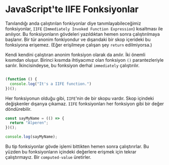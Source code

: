 # JavaScript'te IIFE Fonksiyonlar
Tanılandığı anda çalıştırılan fonkiyonlar diye tanımlayabileceğimiz fonksiyonlar, `IIFE` (`Immediately Invoked Function Expression`) kısaltması ile anılıyor. Bu fonksiyonların gövdeleri yazıldıktan hemen sonra çalıştırılmaya başlanır. Bir tür anonim fonkiyondur ve dışarıdaki bir skop içerideki bu fonksiyona erişemez. (Eğer erişilmeye çalışan şey `return` edilmiyorsa.)

Kendi kendini çalıştıran anonim fonksiyon olarak da anılır. İki önemli kısımdan oluşur. Birinci kısımda ihtiyacımız olan fonksiyon `()` parantezleriyle sarılır. İkincisindeyse, bu fonksiyon derhal `immediately` çalıştırılır.

```js

(function () {
  console.log("It's a IIFE function.")
})();

```

Her fonksiyonun olduğu gibi, `IIFE`'nin de bir skopu vardır. Skop içindeki değişkenler dışarıya çıkamaz. `IIFE` fonksiyonları her fonksiyon gibi bir değer döndürebilir.

```js
const sayMyName = (() => {
  return "Alperen";
})();

console.log(sayMyName);
```

Bu tip fonksiyonlar gövde işlemi bittikten hemen sonra çalıştırırlar. Bu yüzden bu fonksiyonların içindeki değerlere erişmek için tekrar çalıştırmayız. Bir `computed-value` üretirler.